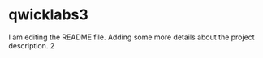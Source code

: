 # qwicklabs3
I am editing the README file. Adding some more details about the project description.
2

